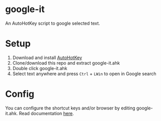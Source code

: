 # google-it
An AutoHotKey script to google selected text.


# Setup
1. Download and install [AutoHotKey](https://www.autohotkey.com/)
2. Clone/download this repo and extract google-it.ahk
3. Double click google-it.ahk
4. Select text anywhere and press `Ctrl` + `LWin` to open in Google search

# Config
You can configure the shortcut keys and/or browser by editing google-it.ahk. Read documentation [here](https://www.autohotkey.com/docs/AutoHotkey.htm). 

